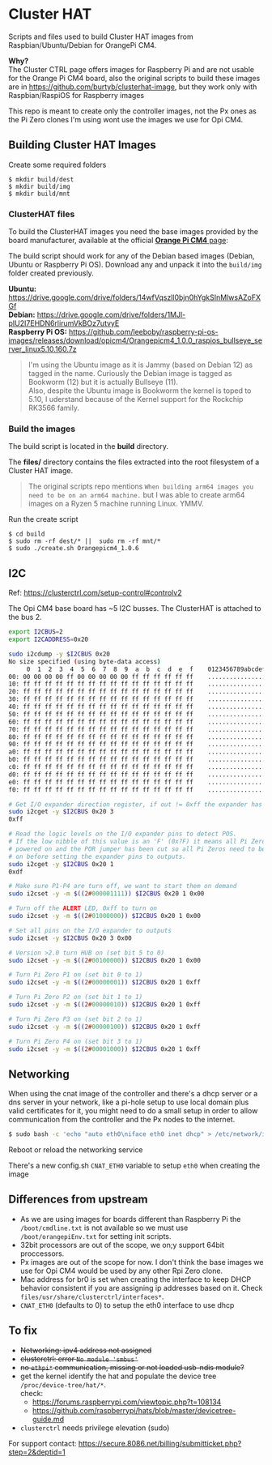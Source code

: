 # Cluster HAT
Scripts and files used to build Cluster HAT images from Raspbian/Ubuntu/Debian for OrangePi CM4.

**Why?**  
The Cluster CTRL page offers images for Raspberry Pi and are not usable for the Orange Pi CM4 board, also the original scripts to build these images are in https://github.com/burtyb/clusterhat-image, but they work only with Raspbian/RaspiOS for Raspberry images

This repo is meant to create only the controller images, not the Px ones as the Pi Zero clones I'm using wont use the images we use for Opi CM4.

## Building Cluster HAT Images

Create some required folders
```shell
$ mkdir build/dest
$ mkdir build/img
$ mkdir build/mnt
```

### ClusterHAT files
To build the ClusterHAT images you need the base images provided by the board manufacturer, available at the official [**Orange Pi CM4** page](http://www.orangepi.org/html/hardWare/computerAndMicrocontrollers/service-and-support/Orange-Pi-CM4-1.html):  

The build script should work for any of the Debian based images (Debian, Ubuntu or Raspberry Pi OS). Download any and unpack it into the `build/img` folder created previously.

**Ubuntu:** https://drive.google.com/drive/folders/14wfVqszll0bjn0hYgkSInMlwsAZoFXGf  
**Debian:** https://drive.google.com/drive/folders/1MJl-pIU2I7EHDN6rlirumVkBOz7utvyE  
**Raspberry Pi OS:** https://github.com/leeboby/raspberry-pi-os-images/releases/download/opicm4/Orangepicm4_1.0.0_raspios_bullseye_server_linux5.10.160.7z  
> I'm using the Ubuntu image as it is Jammy (based on Debian 12) as tagged in the name. Curiously the Debian image is tagged as Bookworm (12) but it is actually Bullseye (11).  
> Also, despite the Ubuntu image is Bookworm the kernel is toped to 5.10, I uderstand because of the Kernel support for the Rockchip RK3566 family.

### Build the images
The build script is located in the **build** directory.

The **files/** directory contains the files extracted into the root filesystem of a Cluster HAT image.

> The original scripts repo mentions `When building arm64 images you need to be on an arm64 machine.` but I was able to create arm64 images on a Ryzen 5 machine running Linux. YMMV.

Run the create script
```shell
$ cd build
$ sudo rm -rf dest/* ||  sudo rm -rf mnt/*
$ sudo ./create.sh Orangepicm4_1.0.6
```

## I2C
Ref: https://clusterctrl.com/setup-control#controlv2

The Opi CM4 base board has ~5 I2C busses. The ClusterHAT is attached to the bus 2.

```bash
export I2CBUS=2
export I2CADDRESS=0x20

sudo i2cdump -y $I2CBUS 0x20
No size specified (using byte-data access)
     0  1  2  3  4  5  6  7  8  9  a  b  c  d  e  f    0123456789abcdef
00: 00 00 00 00 ff 00 00 00 00 00 ff ff ff ff ff ff    ................
10: ff ff ff ff ff ff ff ff ff ff ff ff ff ff ff ff    ................
20: ff ff ff ff ff ff ff ff ff ff ff ff ff ff ff ff    ................
30: ff ff ff ff ff ff ff ff ff ff ff ff ff ff ff ff    ................
40: ff ff ff ff ff ff ff ff ff ff ff ff ff ff ff ff    ................
50: ff ff ff ff ff ff ff ff ff ff ff ff ff ff ff ff    ................
60: ff ff ff ff ff ff ff ff ff ff ff ff ff ff ff ff    ................
70: ff ff ff ff ff ff ff ff ff ff ff ff ff ff ff ff    ................
80: ff ff ff ff ff ff ff ff ff ff ff ff ff ff ff ff    ................
90: ff ff ff ff ff ff ff ff ff ff ff ff ff ff ff ff    ................
a0: ff ff ff ff ff ff ff ff ff ff ff ff ff ff ff ff    ................
b0: ff ff ff ff ff ff ff ff ff ff ff ff ff ff ff ff    ................
c0: ff ff ff ff ff ff ff ff ff ff ff ff ff ff ff ff    ................
d0: ff ff ff ff ff ff ff ff ff ff ff ff ff ff ff ff    ................
e0: ff ff ff ff ff ff ff ff ff ff ff ff ff ff ff ff    ................
f0: ff ff ff ff ff ff ff ff ff ff ff ff ff ff ff ff    ................

# Get I/O expander direction register, if out != 0xff the expander has been initialised, skip to control Px
sudo i2cget -y $I2CBUS 0x20 3
0xff

# Read the logic levels on the I/O expander pins to detect POS.
# If the low nibble of this value is an 'F' (0x?F) it means all Pi Zeros are 
# powered on and the POR jumper has been cut so all Pi Zeros need to be powered 
# on before setting the expander pins to outputs.
sudo i2cget -y $I2CBUS 0x20 1
0xdf

# Make sure P1-P4 are turn off, we want to start them on demand
sudo i2cset -y -m $((2#000001111)) $I2CBUS 0x20 1 0x00

# Turn off the ALERT LED, 0xff to turn on
sudo i2cset -y -m $((2#01000000)) $I2CBUS 0x20 1 0x00

# Set all pins on the I/O expander to outputs
sudo i2cset -y $I2CBUS 0x20 3 0x00

# Version >2.0 turn HUB on (set bit 5 to 0)
sudo i2cset -y -m $((2#00100000)) $I2CBUS 0x20 1 0x00

# Turn Pi Zero P1 on (set bit 0 to 1)
sudo i2cset -y -m $((2#00000001)) $I2CBUS 0x20 1 0xff

# Turn Pi Zero P2 on (set bit 1 to 1)
sudo i2cset -y -m $((2#00000010)) $I2CBUS 0x20 1 0xff

# Turn Pi Zero P3 on (set bit 2 to 1)
sudo i2cset -y -m $((2#00000100)) $I2CBUS 0x20 1 0xff

# Turn Pi Zero P4 on (set bit 3 to 1)
sudo i2cset -y -m $((2#00001000)) $I2CBUS 0x20 1 0xff
```

## Networking
When using the cnat image of the controller and there's a dhcp server or a dns server in your network, like a pi-hole setup to use local domain plus valid certificates for it, you might need to do a small setup in order to allow communication from the controller and the Px nodes to the internet.
```bash
$ sudo bash -c 'echo "auto eth0\niface eth0 inet dhcp" > /etc/network/interfaces.d/eth0'
```
Reboot or reload the networking service

There's a new config.sh `CNAT_ETH0` variable to setup `eth0` when creating the image

## Differences from upstream
* As we are using images for boards different than Raspberry Pi the `/boot/cmdline.txt` is not available so we must use `/boot/orangepiEnv.txt` for setting init scripts. 
* 32bit processors are out of the scope, we on;y support 64bit proccessors. 
* Px images are out of the scope for now. I don't think the base images we use for Opi CM4 would be used by any other Rpi Zero clone.
* Mac address for br0 is set when creating the interface to keep DHCP behavior consistent if you are assigning ip addresses based on it. Check `files/usr/share/clusterctrl/interfaces*`.
* `CNAT_ETH0` (defaults to 0) to setup the eth0 interface to use dhcp

## To fix
* ~~Networking: ipv4 address not assigned~~
* ~~clusterctrl: error `No module 'smbus'`~~
* ~~no `ethpi*` communication, missing or not loaded usb-ndis module?~~
* get the kernel identify the hat and populate the device tree `/proc/device-tree/hat/*`.  
check:
  * https://forums.raspberrypi.com/viewtopic.php?t=108134
  * https://github.com/raspberrypi/hats/blob/master/devicetree-guide.md
* `clusterctrl` needs privilege elevation (sudo)

For support contact: https://secure.8086.net/billing/submitticket.php?step=2&deptid=1
